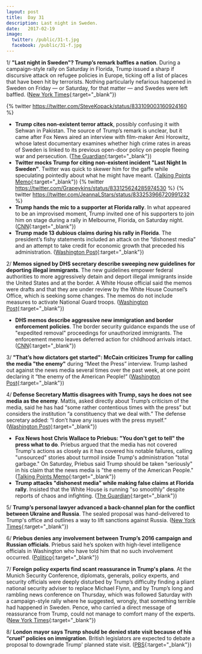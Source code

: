 ```yaml
---
layout: post
title:  Day 31
description: Last night in Sweden.
date:   2017-02-19
image:
  twitter: /public/31-t.jpg
  facebook: /public/31-f.jpg
---
```


1/ **"Last night in Sweden"? Trump’s remark baffles a nation**. During a campaign-style rally on Saturday in Florida, Trump issued a sharp if discursive attack on refugee policies in Europe, ticking off a list of places that have been hit by terrorists. Nothing particularly nefarious happened in Sweden on Friday — or Saturday, for that matter — and Swedes were left baffled. ([New York Times](https://www.nytimes.com/2017/02/19/world/europe/last-night-in-sweden-trumps-remark-baffles-a-nation.html){:target="_blank"}) 

{% twitter https://twitter.com/SteveKopack/status/833109003160924160 %}

* **Trump cites non-existent terror attack**, possibly confusing it with Sehwan in Pakistan. The source of Trump’s remark is unclear, but it came after Fox News aired an interview with film-maker Ami Horowitz, whose latest documentary examines whether high crime rates in areas of Sweden is linked to its previous open-door policy on people fleeing war and persecution. ([The Guardian](https://www.theguardian.com/us-news/2017/feb/19/sweden-trump-cites-non-existent-terror-attack){:target="_blank"}) 
* **Twitter mocks Trump for citing non-existent incident "Last Night In Sweden"**. Twitter was quick to skewer him for the gaffe while speculating pointedly about what he might have meant. ([Talking Points Memo](http://talkingpointsmemo.com/livewire/twitter-trump-last-night-in-sweden){:target="_blank"}) 
  {% twitter https://twitter.com/Grapeykins/status/833125624285974530 %}
  {% twitter https://twitter.com/JeannaLStars/status/833253966720991232 %}
* **Trump hands the mic to a supporter at Florida rally**. In what appeared to be an improvised moment, Trump invited one of his supporters to join him on stage during a rally in Melbourne, Florida, on Saturday night. ([CNN](http://www.cnn.com/2017/02/18/politics/trump-gene-huber-rally/){:target="_blank"}) 
* **Trump made 13 dubious claims during his rally in Florida**. The president’s fishy statements included an attack on the “dishonest media” and an attempt to take credit for economic growth that preceded his administration. ([Washington Post](https://www.washingtonpost.com/news/fact-checker/wp/2017/02/19/fact-checking-president-trumps-rally-in-florida/){:target="_blank"}) 

2/ **Memos signed by DHS secretary describe sweeping new guidelines for deporting illegal immigrants**. The new guidelines empower federal authorities to more aggressively detain and deport illegal immigrants inside the United States and at the border. A White House official said the memos were drafts and that they are under review by the White House Counsel’s Office, which is seeking some changes. The memos do not include measures to activate National Guard troops. ([Washington Post](https://www.washingtonpost.com/politics/memos-signed-by-dhs-secretary-describe-sweeping-new-guidelines-for-deporting-illegal-immigrants/2017/02/18/7538c072-f62c-11e6-8d72-263470bf0401_story.html){:target="_blank"}) 

* **DHS memos describe aggressive new immigration and border enforcement policies**. The border security guidance expands the use of "expedited removal" proceedings for unauthorized immigrants. The enforcement memo leaves deferred action for childhood arrivals intact. ([CNN](http://www.cnn.com/2017/02/18/politics/kelly-guidance-on-immigration-and-border-security/index.html){:target="_blank"}) 

3/ **"That’s how dictators get started": McCain criticizes Trump for calling the media "the enemy"** during “Meet the Press” interview. Trump lashed out against the news media several times over the past week, at one point declaring it “the enemy of the American People!” ([Washington Post](https://www.washingtonpost.com/news/the-fix/wp/2017/02/18/thats-how-dictators-get-started-mccain-criticizes-trump-for-calling-media-the-enemy/){:target="_blank"}) 

4/ **Defense Secretary Mattis disagrees with Trump, says he does not see media as the enemy**. Mattis, asked directly about Trump’s criticism of the media, said he has had “some rather contentious times with the press” but considers the institution “a constituency that we deal with.” The defense secretary added: “I don’t have any issues with the press myself.” ([Washington Post](https://www.washingtonpost.com/news/checkpoint/wp/2017/02/19/defense-secretary-mattis-disagrees-with-trump-says-he-does-not-see-media-as-the-enemy/){:target="_blank"}) 

* **Fox News host Chris Wallace to Priebus: "You don't get to tell" the press what to do**. Priebus argued that the media has not covered Trump's actions as closely as it has covered his notable failures, calling "unsourced" stories about turmoil inside Trump's administration "total garbage." On Saturday, Priebus said Trump should be taken "seriously" in his claim that the news media is "the enemy of the American People." ([Talking Points Memo](http://talkingpointsmemo.com/livewire/chris-wallace-reince-priebus-trump-comment-about-press){:target="_blank"}) 
* **Trump attacks "dishonest media" while making false claims at Florida rally**. Insisted that the White House is running "so smoothly" despite reports of chaos and infighting. ([The Guardian](https://www.theguardian.com/us-news/2017/feb/18/donald-trump-attacks-press-dishonest-media-florida-rally){:target="_blank"}) 

5/ **Trump’s personal lawyer advanced a back-channel plan for the conflict between Ukraine and Russia**. The sealed proposal was hand-delivered to Trump's office and outlines a way to lift sanctions against Russia. ([New York Times](https://www.nytimes.com/2017/02/19/us/politics/donald-trump-ukraine-russia.html){:target="_blank"}) 

6/ **Priebus denies any involvement between Trump’s 2016 campaign and Russian officials**. Priebus said he’s spoken with high-level intelligence officials in Washington who have told him that no such involvement occurred. ([Politico](http://www.politico.com/story/2017/02/reince-priebus-trump-campaign-russia-235188){:target="_blank"}) 

7/ **Foreign policy experts find scant reassurance in Trump's plans**. At the Munich Security Conference, diplomats, generals, policy experts, and security officials were deeply disturbed by Trump’s difficulty finding a pliant national security adviser to replace Michael Flynn, and by Trump’s long and rambling news conference on Thursday, which was followed Saturday with a campaign-style rally where he suggested, wrongly, that something terrible had happened in Sweden. Pence, who carried a direct message of reassurance from Trump, could not manage to comfort many of the experts. ([New York Times](https://www.nytimes.com/2017/02/19/world/a-worried-europe-finds-scant-reassurance-on-trumps-plans.html){:target="_blank"}) 

8/ **London mayor says Trump should be denied state visit because of his “cruel” policies on immigration**. British legislators are expected to debate a proposal to downgrade Trump' planned state visit. ([PBS](http://www.pbs.org/newshour/rundown/london-mayor-trump-state-visit/){:target="_blank"}) 